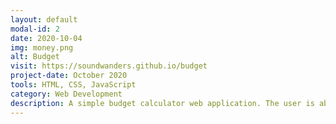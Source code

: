```yaml
---
layout: default
modal-id: 2
date: 2020-10-04
img: money.png
alt: Budget
visit: https://soundwanders.github.io/budget
project-date: October 2020
tools: HTML, CSS, JavaScript
category: Web Development
description: A simple budget calculator web application. The user is able to input their monthly income, create a list of expenses and calculate their remaining budget. Regular expressions are used to check user inputs for accepted values."
---
```


